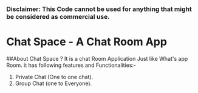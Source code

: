 ### Disclaimer: This Code cannot be used for anything that might be considered as commercial use.

# Chat Space - A Chat Room App
##About Chat Space ?
It is a chat Room Application Just like What's app Room. it has following features and Functionalities:-
1. Private Chat (One to one chat).
2. Group Chat (one to Everyone).




